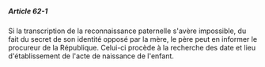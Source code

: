 ##### Article 62-1

Si la transcription de la reconnaissance paternelle s'avère impossible, du fait du secret de son identité opposé par la mère, le père peut en informer le procureur de la République. Celui-ci procède à la recherche des date et lieu d'établissement de l'acte de naissance de l'enfant.

